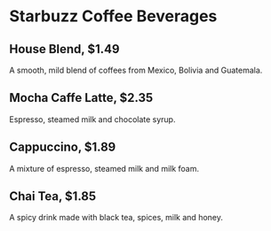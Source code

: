 
# Starbuzz Coffee Beverages
## House Blend, $1.49
A smooth, mild blend of coffees from Mexico, Bolivia and 
 Guatemala.
## Mocha Caffe Latte, $2.35
Espresso, steamed milk and chocolate syrup.
## Cappuccino, $1.89
A mixture of espresso, steamed milk and milk foam.
## Chai Tea, $1.85
A spicy drink made with black tea, spices, milk and honey.
